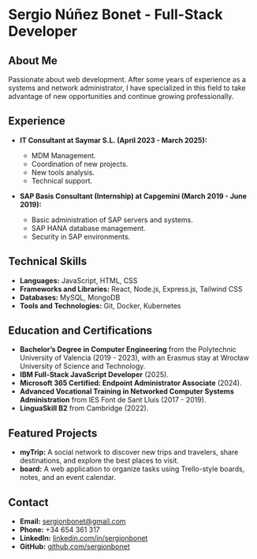# Sergio Núñez Bonet - Full-Stack Developer

## About Me

Passionate about web development. After some years of experience as a systems and network administrator, I have specialized in this field to take advantage of new opportunities and continue growing professionally.

## Experience

- **IT Consultant at Saymar S.L. (April 2023 - March 2025):**  
  - MDM Management.
  - Coordination of new projects.
  - New tools analysis.
  - Technical support.

- **SAP Basis Consultant (Internship) at Capgemini (March 2019 - June 2019):**  
  - Basic administration of SAP servers and systems.
  - SAP HANA database management.
  - Security in SAP environments.


## Technical Skills

- **Languages:** JavaScript, HTML, CSS  
- **Frameworks and Libraries:** React, Node.js, Express.js, Tailwind CSS  
- **Databases:** MySQL, MongoDB  
- **Tools and Technologies:** Git, Docker, Kubernetes

## Education and Certifications

- **Bachelor’s Degree in Computer Engineering** from the Polytechnic University of Valencia (2019 - 2023), with an Erasmus stay at Wrocław University of Science and Technology.  
- **IBM Full-Stack JavaScript Developer** (2025).  
- **Microsoft 365 Certified: Endpoint Administrator Associate** (2024).  
- **Advanced Vocational Training in Networked Computer Systems Administration** from IES Font de Sant Lluís (2017 - 2019).  
- **LinguaSkill B2** from Cambridge (2022).

## Featured Projects

- **myTrip:** A social network to discover new trips and travelers, share destinations, and explore the best places to visit.  
- **board:** A web application to organize tasks using Trello-style boards, notes, and an event calendar.

## Contact

- **Email:** sergionbonet@gmail.com  
- **Phone:** +34 654 361 317  
- **LinkedIn:** [linkedin.com/in/sergionbonet](https://www.linkedin.com/in/sergionbonet)  
- **GitHub:** [github.com/sergionbonet](https://github.com/sergionbonet)
